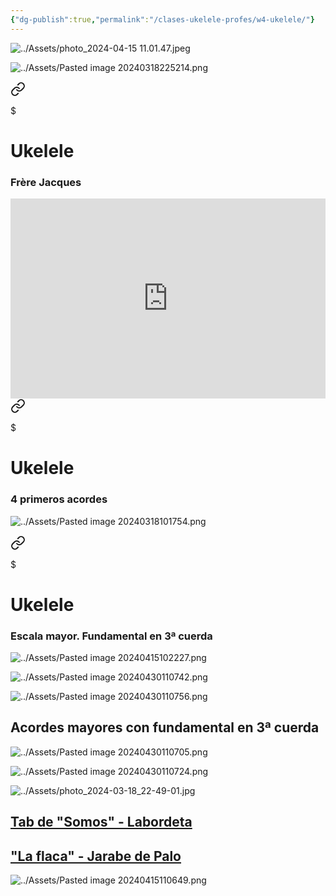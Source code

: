 ```yaml
---
{"dg-publish":true,"permalink":"/clases-ukelele-profes/w4-ukelele/"}
---
```


<div class="slide">

![../Assets/photo_2024-04-15 11.01.47.jpeg](/img/user/Assets/photo_2024-04-15%2011.01.47.jpeg)

</div>
<div class="slide">

![../Assets/Pasted image 20240318225214.png](/img/user/Assets/Pasted%20image%2020240318225214.png)

</div>
<div class="slide">


<div class="transclusion internal-embed is-loaded"><a class="markdown-embed-link" href="/recursos/ukelele/#frere-jacques" aria-label="Open link"><svg xmlns="http://www.w3.org/2000/svg" width="24" height="24" viewBox="0 0 24 24" fill="none" stroke="currentColor" stroke-width="2" stroke-linecap="round" stroke-linejoin="round" class="svg-icon lucide-link"><path d="M10 13a5 5 0 0 0 7.54.54l3-3a5 5 0 0 0-7.07-7.07l-1.72 1.71"></path><path d="M14 11a5 5 0 0 0-7.54-.54l-3 3a5 5 0 0 0 7.07 7.07l1.71-1.71"></path></svg></a><div class="markdown-embed">

$<div class="markdown-embed-title">

# Ukelele

</div>


### Frère Jacques

<iframe src="https://www.soundslice.com/slices/hzxYc/embed-channelpost/" width="100%" height="320" frameBorder="0"></iframe>


</div></div>


</div>
<div class="slide">


<div class="transclusion internal-embed is-loaded"><a class="markdown-embed-link" href="/recursos/ukelele/#4-primeros-acordes" aria-label="Open link"><svg xmlns="http://www.w3.org/2000/svg" width="24" height="24" viewBox="0 0 24 24" fill="none" stroke="currentColor" stroke-width="2" stroke-linecap="round" stroke-linejoin="round" class="svg-icon lucide-link"><path d="M10 13a5 5 0 0 0 7.54.54l3-3a5 5 0 0 0-7.07-7.07l-1.72 1.71"></path><path d="M14 11a5 5 0 0 0-7.54-.54l-3 3a5 5 0 0 0 7.07 7.07l1.71-1.71"></path></svg></a><div class="markdown-embed">

$<div class="markdown-embed-title">

# Ukelele

</div>


### 4 primeros acordes

![../Assets/Pasted image 20240318101754.png](/img/user/Assets/Pasted%20image%2020240318101754.png)


</div></div>


</div>
<div class="slide">


<div class="transclusion internal-embed is-loaded"><a class="markdown-embed-link" href="/recursos/ukelele/#escala-mayor-fundamental-en-3-cuerda" aria-label="Open link"><svg xmlns="http://www.w3.org/2000/svg" width="24" height="24" viewBox="0 0 24 24" fill="none" stroke="currentColor" stroke-width="2" stroke-linecap="round" stroke-linejoin="round" class="svg-icon lucide-link"><path d="M10 13a5 5 0 0 0 7.54.54l3-3a5 5 0 0 0-7.07-7.07l-1.72 1.71"></path><path d="M14 11a5 5 0 0 0-7.54-.54l-3 3a5 5 0 0 0 7.07 7.07l1.71-1.71"></path></svg></a><div class="markdown-embed">

$<div class="markdown-embed-title">

# Ukelele

</div>


### Escala mayor. Fundamental en 3ª cuerda

![../Assets/Pasted image 20240415102227.png](/img/user/Assets/Pasted%20image%2020240415102227.png)


</div></div>


</div>
<div class="slide">

![../Assets/Pasted image 20240430110742.png](/img/user/Assets/Pasted%20image%2020240430110742.png)

</div>
<div class="slide">

![../Assets/Pasted image 20240430110756.png](/img/user/Assets/Pasted%20image%2020240430110756.png)

</div>
<div class="slide">

## Acordes mayores con fundamental en 3ª cuerda

![../Assets/Pasted image 20240430110705.png](/img/user/Assets/Pasted%20image%2020240430110705.png)

</div>
<div class="slide">

![../Assets/Pasted image 20240430110724.png](/img/user/Assets/Pasted%20image%2020240430110724.png)

</div>
<div class="slide">

![../Assets/photo_2024-03-18_22-49-01.jpg](/img/user/Assets/photo_2024-03-18_22-49-01.jpg)

</div>
<div class="slide">

## [Tab de "Somos" - Labordeta](https://tabs.ultimate-guitar.com/tab/1592153)

</div>
<div class="slide">

## ["La flaca" - Jarabe de Palo](https://tabs.ultimate-guitar.com/tab/jarabe-de-palo/la-flaca-chords-1768743)

![../Assets/Pasted image 20240415110649.png](/img/user/Assets/Pasted%20image%2020240415110649.png)

</div>